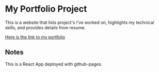 # My Portfolio Project

This is a website that lists project's I've worked on, highlights my technical skills, and provides details from resume.

[Here is the link to my portfolio](https://yulian-zyakun.github.io/portfolio/)

## Notes

This is a React App deployed with github-pages.
